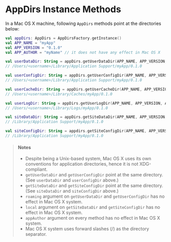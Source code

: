 # AppDirs Instance Methods

In a Mac OS X machine, following `AppDirs` methods point at the directories
below:

```kotlin
val appDirs: AppDirs = AppDirsFactory.getInstance()
val APP_NAME = "myApp"
val APP_VERSION = "0.1.0"
val APP_AUTHOR = "myName" // it does not have any effect in Mac OS X

val userDataDir: String = appDirs.getUserDataDir(APP_NAME, APP_VERSION, APP_AUTHOR)
// /Users/<username>/Library/Application Support/myApp/0.1.0

val userConfigDir: String = appDirs.getUserConfigDir(APP_NAME, APP_VERSION, APP_AUTHOR)
// /Users/<username>/Library/Application Support/myApp/0.1.0

val userCacheDir: String = appDirs.getUserCacheDir(APP_NAME, APP_VERSION, APP_AUTHOR)
// /Users/<username>/Library/Caches/myApp/0.1.0

val userLogDir: String = appDirs.getUserLogDir(APP_NAME, APP_VERSION, APP_AUTHOR)
// /Users/<username>/Library/Logs/myApp/0.1.0

val siteDataDir: String = appDirs.getSiteDataDir(APP_NAME, APP_VERSION, APP_AUTHOR)
// /Library/Application Support/myApp/0.1.0

val siteConfigDir: String = appdirs.getSiteConfigDir(APP_NAME, APP_VERSION, APP_AUTHOR)
// /Library/Application Support/myApp/0.1.0
```

 > <h4>Notes</h4>
 >
 > - Despite being a Unix-based system, Mac OS X uses its own conventions
 >   for application directories, hence it is not XDG-compliant.
 > - `getUserDataDir` and `getUserConfigDir` point at the same directory.
 >   (See `userDataDir` and `userConfigDir` above.)
 > - `getSiteDataDir` and `getSiteConfigDir` point at the same directory.
 >   (See `siteDataDir` and `siteConfigDir` above.)
 > - `roaming` argument on `getUserDataDir` and `getUserConfigDir` has no
 >   effect in Mac OS X system.
 > - `local` argument on `getSiteDataDir` and `getSiteConfigDir` has no effect
 >   in Mac OS X system.
 > - `appAuthor` argument on every method has no effect in Mac OS X system.
 > - Mac OS X system uses forward slashes (/) as the directory separator.